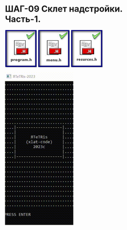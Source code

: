 # ШАГ-09 Склет надстройки. Часть-1.
 
 ![Screenshot in game 1](./control/9-1.jpg) 
 ![Screenshot in game 1](./control/9-2.jpg)
 ![Screenshot in game 1](./control/9-3.jpg)
 
 ![Screenshot in game 1](./9.gif)
 